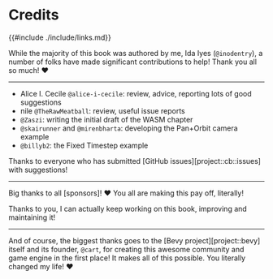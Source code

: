 # Credits

{{#include ./include/links.md}}

While the majority of this book was authored by me, Ida Iyes (`@inodentry`),
a number of folks have made significant contributions to help! Thank you
all so much! ❤️

---

 - Alice I. Cecile `@alice-i-cecile`: review, advice, reporting lots of good suggestions
 - nile `@TheRawMeatball`: review, useful issue reports
 - `@Zaszi`: writing the initial draft of the WASM chapter
 - `@skairunner` and `@mirenbharta`: developing the Pan+Orbit camera example
 - `@billyb2`: the Fixed Timestep example

Thanks to everyone who has submitted [GitHub issues][project::cb::issues] with suggestions!

---

Big thanks to all [sponsors]! ❤️ You all are making this pay off, literally!

Thanks to you, I can actually keep working on this book, improving and maintaining it!

---

And of course, the biggest thanks goes to the [Bevy project][project::bevy]
itself and its founder, `@cart`, for creating this awesome community and
game engine in the first place! It makes all of this possible. You literally
changed my life! ❤️
